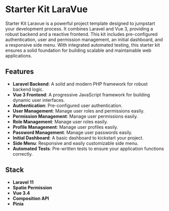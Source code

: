# Starter Kit LaraVue
Starter Kit Laravue is a powerful project template designed to jumpstart your development process. It combines Laravel and Vue 3, providing a robust backend and a reactive frontend. This kit includes pre-configured authentication, user and permission management, an initial dashboard, and a responsive side menu. With integrated automated testing, this starter kit ensures a solid foundation for building scalable and maintainable web applications.

## Features

- **Laravel Backend**: A solid and modern PHP framework for robust backend logic.
- **Vue 3 Frontend**: A progressive JavaScript framework for building dynamic user interfaces.
- **Authentication**: Pre-configured user authentication.
- **User Management**: Manage user roles and permissions easily.
- **Permission Management**: Manage user permissions easily.
- **Role Management**: Manage user roles easily.
- **Profile Management**: Manage user profiles easily.
- **Password Management**: Manage user passwords easily.
- **Initial Dashboard**: A basic dashboard to kickstart your project.
- **Side Menu**: Responsive and easily customizable side menu.
- **Automated Tests**: Pre-written tests to ensure your application functions correctly.

## Stack
- **Laravel 11**
- **Spatie Permission**
- **Vue 3.4**
- **Composition API**
- **Pinia**


